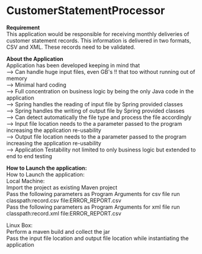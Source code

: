# CustomerStatementProcessor

<b>Requirement</b><br/>
This application would be responsible for receiving monthly deliveries of customer statement records. This information is delivered in two formats, CSV and XML. These records need to be validated.<br/>

<b>About the Application</b><br/>
Application has been developed keeping in mind that 
 <br/> --> Can handle huge input files, even GB's !! that too without running out of memory
 <br/> --> Minimal hard coding
 <br/> --> Full concentration on business logic by being the only Java code in the application
 <br/> --> Spring handles the reading of input file by Spring provided classes
 <br/> --> Spring handles the writing of output file by Spring provided classes
 <br/> --> Can detect automatically the file type and process the file accordingly
 <br/> --> Input file location needs to the a parameter passed to the program increasing the application re-usability
 <br/> --> Output file location needs to the a parameter passed to the program increasing the application re-usability
 <br/> --> Application Testability not limited to only business logic but extended to end to end testing
 
 <b>How to Launch the application:</b><br/>
 How to Launch the application:<br/>
  Local Machine:
  <br/> Import the project as existing Maven project
  <br/> Pass the following parameters as Program Arguments for csv file run
  		classpath:record.csv file:ERROR_REPORT.csv
  <br/> Pass the following parameters as Program Arguments for xml file run
  		classpath:record.xml file:ERROR_REPORT.csv
  		
  Linux Box:
  <br/> Perform a maven build and collect the jar
  <br/> Pass the input file location and output file location while instantiating the application 
  
  
  
  